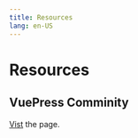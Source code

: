 ```yaml
---
title: Resources
lang: en-US
---
```


# Resources

## VuePress Comminity
[Vist](https://vuepress.github.io/zh/) the page.
